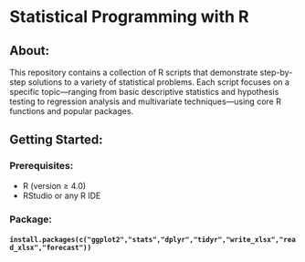 # Statistical Programming with R

## About:
This repository contains a collection of R scripts that demonstrate step-by-step solutions to a variety of statistical problems. Each script focuses on a specific topic—ranging from basic descriptive statistics and hypothesis testing to regression analysis and multivariate techniques—using core R functions and popular packages.

## Getting Started: 
### Prerequisites:
- R (version ≥ 4.0)
- RStudio or any R IDE

### Package: 
#### `install.packages(c("ggplot2","stats","dplyr","tidyr","write_xlsx","read_xlsx","forecast"))`

